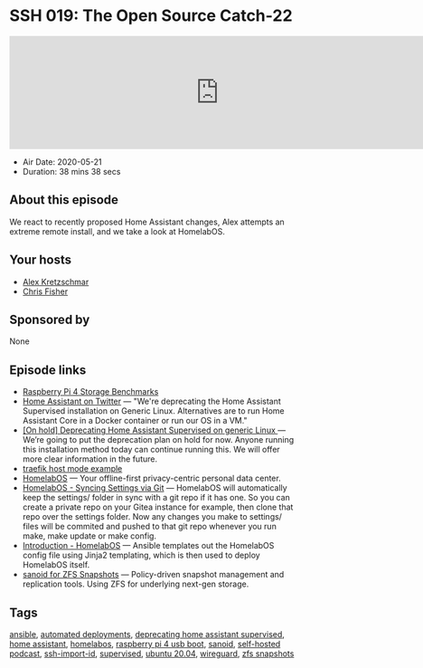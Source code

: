 # SSH 019: The Open Source Catch-22

<iframe src="https://player.fireside.fm/v2/dUlrHQih+1sPanolQ?theme=dark" width="740" height="200" frameborder="0" scrolling="no"></iframe>

* Air Date: 2020-05-21
* Duration: 38 mins 38 secs

## About this episode

We react to recently proposed Home Assistant changes, Alex attempts an extreme remote install, and we take a look at HomelabOS.

## Your hosts
* [Alex Kretzschmar](https://selfhosted.show/hosts/alexktz)
* [Chris Fisher](https://selfhosted.show/hosts/chrislas)

## Sponsored by

None



## Episode links

  * [Raspberry Pi 4 Storage Benchmarks](https://storage.jamesachambers.com/ "Raspberry Pi 4 Storage Benchmarks")
  * [Home Assistant on Twitter](https://twitter.com/home_assistant/status/1259217072795639814 "Home Assistant on Twitter") — "We're deprecating the Home Assistant Supervised installation on Generic Linux. Alternatives are to run Home Assistant Core in a Docker container or run our OS in a VM."
  * [[On hold] Deprecating Home Assistant Supervised on generic Linux ](https://www.home-assistant.io/blog/2020/05/09/deprecating-home-assistant-supervised-on-generic-linux/ "\[On hold\] Deprecating Home Assistant Supervised on generic Linux ") — We’re going to put the deprecation plan on hold for now. Anyone running this installation method today can continue running this. We will offer more clear information in the future.
  * [traefik host mode example](https://github.com/IronicBadger/infra/blob/master/dev/traefik/docker-compose.yaml "traefik host mode example")
  * [HomelabOS](https://homelabos.com/ "HomelabOS") — Your offline-first privacy-centric personal data center.
  * [HomelabOS - Syncing Settings via Git](https://homelabos.com/docs/setup/installation/#syncing-settings-via-git "HomelabOS - Syncing Settings via Git") — HomelabOS will automatically keep the settings/ folder in sync with a git repo if it has one. So you can create a private repo on your Gitea instance for example, then clone that repo over the settings folder. Now any changes you make to settings/ files will be commited and pushed to that git repo whenever you run make, make update or make config.
  * [Introduction - HomelabOS](https://homelabos.com/docs/setup/introduction/ "Introduction - HomelabOS") — Ansible templates out the HomelabOS config file using Jinja2 templating, which is then used to deploy HomelabOS itself.
  * [sanoid for ZFS Snapshots](https://github.com/jimsalterjrs/sanoid "sanoid for ZFS Snapshots") — Policy-driven snapshot management and replication tools. Using ZFS for underlying next-gen storage.



## Tags

[ansible](https://selfhosted.show/tags/ansible), [automated deployments](https://selfhosted.show/tags/automated%20deployments), [deprecating home assistant supervised](https://selfhosted.show/tags/deprecating%20home%20assistant%20supervised), [home assistant](https://selfhosted.show/tags/home%20assistant), [homelabos](https://selfhosted.show/tags/homelabos), [raspberry pi 4 usb boot](https://selfhosted.show/tags/raspberry%20pi%204%20usb%20boot), [sanoid](https://selfhosted.show/tags/sanoid), [self-hosted podcast](https://selfhosted.show/tags/self-hosted%20podcast), [ssh-import-id](https://selfhosted.show/tags/ssh-import-id), [supervised](https://selfhosted.show/tags/supervised), [ubuntu 20.04](https://selfhosted.show/tags/ubuntu%2020.04), [wireguard](https://selfhosted.show/tags/wireguard), [zfs snapshots](https://selfhosted.show/tags/zfs%20snapshots)